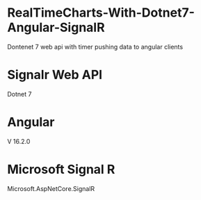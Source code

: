 # RealTimeCharts-With-Dotnet7-Angular-SignalR
Dontenet 7 web api with timer pushing data to angular clients


# Signalr Web API 
Dotnet 7

# Angular
V 16.2.0

# Microsoft Signal R
 Microsoft.AspNetCore.SignalR